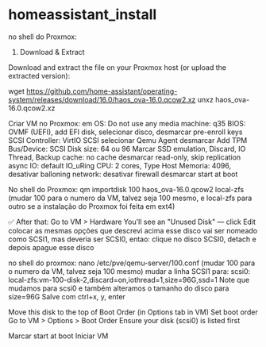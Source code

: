# homeassistant_install

no shell do Proxmox:
1. Download & Extract

Download and extract the file on your Proxmox host (or upload the extracted version):

wget https://github.com/home-assistant/operating-system/releases/download/16.0/haos_ova-16.0.qcow2.xz
unxz haos_ova-16.0.qcow2.xz


Criar VM no Proxmox:
em OS: Do not use any media
machine: q35
BIOS: OVMF (UEFI), add EFI disk, selecionar disco, desmarcar pre-enroll keys
SCSI Controller: VirtIO SCSI
selecionar Qemu Agent
desmarcar Add TPM
Bus/Device: SCSI
Disk size: 64 ou 96
Marcar SSD emulation, Discard, IO Thread, Backup
cache: no cache
desmarcar read-only, skip replication
async IO: default IO_uRing
CPU: 2 cores, Type Host
Memoria: 4096, desativar balloning
network: desativar firewall
desmarcar start at boot

No shell do Proxmox:
qm importdisk 100 haos_ova-16.0.qcow2 local-zfs 
(mudar 100 para o numero da VM, talvez seja 100 mesmo, e local-zfs para outro se a instalação do Proxmox foi feita em ext4)

✅ After that:
Go to VM > Hardware
You'll see an "Unused Disk" — click Edit
colocar as mesmas opções que descrevi acima
esse disco vai ser nomeado como SCSI1, mas deveria ser SCSI0, entao:
clique no disco SCSI0, detach e depois apague esse disco

no shell do proxmox:
nano /etc/pve/qemu-server/100.conf (mudar 100 para o numero da VM, talvez seja 100 mesmo)
mudar a linha SCSI1 para:
scsi0: local-zfs:vm-100-disk-2,discard=on,iothread=1,size=96G,ssd=1
Note que mudamos para scsi0 e também alteramos o tamanho do disco para size=96G
Salve com ctrl+x, y, enter

Move this disk to the top of Boot Order (in Options tab in VM)
Set boot order
Go to VM > Options > Boot Order
Ensure your disk (scsi0) is listed first

Marcar start at boot
Iniciar VM


